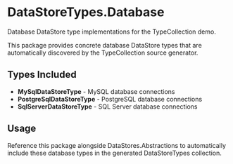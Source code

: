# DataStoreTypes.Database

Database DataStore type implementations for the TypeCollection demo.

This package provides concrete database DataStore types that are automatically discovered by the TypeCollection source generator.

## Types Included

- **MySqlDataStoreType** - MySQL database connections
- **PostgreSqlDataStoreType** - PostgreSQL database connections
- **SqlServerDataStoreType** - SQL Server database connections

## Usage

Reference this package alongside DataStores.Abstractions to automatically include these database types in the generated DataStoreTypes collection.